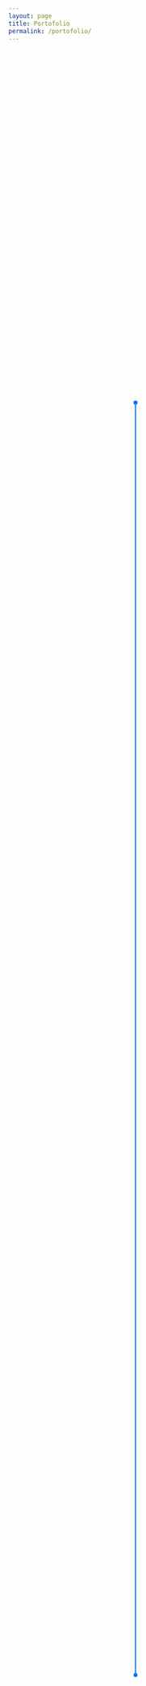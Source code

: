 ```yaml
---
layout: page
title: Portofolio
permalink: /portofolio/
---
```


<div id='link-partner'>
  <ul class="link-partner-blogger">
    <li class="box-partner">
      <h3 class="title-partner"><a id='linkblog' title='BuatWeb' href="http://buatweb.info">BuatWeb</a></h3>
      <div class="mas-tamvan"></div>
      <div class="deskripsi-partner">Jasa Pembuatan Situs Web Professional</div>
    </li>
    <li class="box-partner">
      <h3 class="title-partner"><a id='linkblog' title='Syecitra Blog' href="https://syecitra.wordpress.com/">Syecitra</a></h3>
      <div class="mas-tamvan"></div>
      <div class="deskripsi-partner">Blog Pribadi Siswi SMU di Jakarta</div>
    </li>
    <li class="box-partner">
      <h3 class="title-partner"><a id='linkblog' title='Saudarata' href="http://www.saudarata-2010.com/">Saudarata</a></h3>
      <div class="mas-tamvan"></div>
      <div class="deskripsi-partner">Saudarata... Samsu Niang - Datu Hendra Pilihanta. Situs pasangan calon bupati dan wakil bupati Soppeng dari jalur perseorangan.</div>
    </li>
    <li class="box-partner">
      <h3 class="title-partner"><a id='linkblog' title='Ahli Keris' href="https://ahlikeris.blogspot.com/">Ahli Keris</a></h3>
      <div class="mas-tamvan"></div>
      <div class="deskripsi-partner">Informasi dan Penjualan Aneka Keris, Tombak, dan Benda Pusaka</div>
    </li>
    <li class="box-partner">
      <h3 class="title-partner"><a id='linkblog' title='ALdesign' href="https://www.aldesign.web.id/">ALdesign</a></h3>
      <div class="mas-tamvan"></div>
      <div class="deskripsi-partner">Jasa Pembuatan Situs Web Professional di Kota Solo</div>
    </li>
    <li class="box-partner">
      <h3 class="title-partner"><a id='linkblog' title='Kura Brazil' href="https://www.kurabrazil.com">Kura Brazil</a></h3>
      <div class="mas-tamvan"></div>
      <div class="deskripsi-partner">Situs resmi komunitas pencinta Kura-kura Brazil</div>
    </li>
    <li class="box-partner">
      <h3 class="title-partner"><a id='linkblog' title='Dapur Asean' href="https://dapurasean.blogspot.com">Dapur Asean</a></h3>
      <div class="mas-tamvan"></div>
      <div class="deskripsi-partner">Resep-resep Masakan Lokal dan Internasional Lengkap</div>
    </li>
    <li class="box-partner">
      <h3 class="title-partner"><a id='linkblog' title='Jual Kuota' href="https://www.jualkuota.net">Jual Kuota</a></h3>
      <div class="mas-tamvan"></div>
      <div class="deskripsi-partner">Pusat Penjualan Kuota Internet dan kartu Perdana Harga Murah</div>
    </li>
    <li class="box-partner">
      <h3 class="title-partner"><a id='linkblog' title='Juragan Fx' href="https://juraganfx.blogspot.com">Juragan Fx</a></h3>
      <div class="mas-tamvan"></div>
      <div class="deskripsi-partner">Deskripsi Situs Web</div>
    </li>
    <li class="box-partner">
      <h3 class="title-partner"><a id='linkblog' title='Penyu Biru' href="https://www.penyubiru.com">Penyu Biru</a></h3>
      <div class="mas-tamvan"></div>
      <div class="deskripsi-partner">Situs Blog Pribadi yang Membahas tentang Tutorial serta Tips dan Trik</div>
    </li>
    <li class="box-partner">
      <h3 class="title-partner"><a id='linkblog' title='Pesona Gaib' href="https://www.pesonagaib.com">Pesona Gaib</a></h3>
      <div class="mas-tamvan"></div>
      <div class="deskripsi-partner">Pusat Penjualan Benda Bertuah dan Alat Hikmah</div>
    </li>
    <li class="box-partner">
      <h3 class="title-partner"><a id='linkblog' title='Senapan Lokal' href="https://www.senapan.web.id">Senapan Lokal</a></h3>
      <div class="mas-tamvan"></div>
      <div class="deskripsi-partner">Informasi dan Tips Seputar Dunia Senapan Angin</div>
    </li>
    <li class="box-partner">
      <h3 class="title-partner"><a id='linkblog' title='SEO Tutor' href="https://www.seotutor.xyz">SEO Tutor</a></h3>
      <div class="mas-tamvan"></div>
      <div class="deskripsi-partner">SEO Tutorial for Beginners (Complete)</div>
    </li>
    <li class="box-partner">
      <h3 class="title-partner"><a id='linkblog' title='Tosan Aji' href="https://www.tosanaji.com">Tosan Aji</a></h3>
      <div class="mas-tamvan"></div>
      <div class="deskripsi-partner">Situs Resmi Pemilik dan Pencinta Tosan Aji di Indonesia</div>
    </li>
    <li class="box-partner">
      <h3 class="title-partner"><a id='linkblog' title='Touyelogy' href="http://www.touyelogy.com/">Touyelogy</a></h3>
      <div class="mas-tamvan"></div>
      <div class="deskripsi-partner">Touyelogy - Bukan Metafisika</div>
    </li>
    <li class="box-partner">
      <h3 class="title-partner"><a id='linkblog' title='Swara Papua' href="https://www.swarapapua.com">Swara Papua</a></h3>
      <div class="mas-tamvan"></div>
      <div class="deskripsi-partner">Swara Papua, untuk Papua Lebih Baik</div>
    </li>
    <li class="box-partner">
      <h3 class="title-partner"><a id='linkblog' title='Dunia Alam Gaib' href="https://www.gaib.web.id">Dunia Alam Gaib</a></h3>
      <div class="mas-tamvan"></div>
      <div class="deskripsi-partner">Membicarakan tentang dunia alam gaib dan misteri supranatural</div>
    </li>
    <li class="box-partner">
      <h3 class="title-partner"><a id='linkblog' title='BTbooks' href="https://www.btbooks.co.id">BTbooks</a></h3>
      <div class="mas-tamvan"></div>
      <div class="deskripsi-partner">Penerbit dan Penyedia Buku Kurikulum 2013</div>
    </li>
    <li class="box-partner">
      <h3 class="title-partner"><a id='linkblog' title='Penerbit Bintang Timur' href="https://www.btbooks.my.id">Penerbit Bintang Timur</a></h3>
      <div class="mas-tamvan"></div>
      <div class="deskripsi-partner">Penerbit dan Penyedia Buku Kurikulum 2013</div>
    </li>
    <li class="box-partner">
      <h3 class="title-partner"><a id='linkblog' title='APK Market' href="https://www.apkmarket.xyz">APK Market</a></h3>
      <div class="mas-tamvan"></div>
      <div class="deskripsi-partner">Download Android Mod and Premium APK</div>
    </li>
    <li class="box-partner">
      <h3 class="title-partner"><a id='linkblog' title='Kode Forex' href="https://www.kodefx.my.id">Kode Forex</a></h3>
      <div class="mas-tamvan"></div>
      <div class="deskripsi-partner">Tutorial, Strategi, Indikator, dan Robot Forex</div>
    </li>
    <li class="box-partner">
      <h3 class="title-partner"><a id='linkblog' title='Rumah Cantik Solo' href="https://rumahcantiksolo.blogspot.com">Rumah Cantik Solo</a></h3>
      <div class="mas-tamvan"></div>
      <div class="deskripsi-partner">Blog berisi informasi seputar tips dan trik kecantikan wanita. Rumah Cantik Solo juga menyediakan aneka produk dengan harga murah.</div>
    </li>
    <li class="box-partner">
      <h3 class="title-partner"><a id='linkblog' title='TV Gratis' href="https://www.tvgratis.my.id">TV Gratis</a></h3>
      <div class="mas-tamvan"></div>
      <div class="deskripsi-partner">Panduan dan Tutorial TV Gratis Tanpa Iuran Selamanya</div>
    </li>
    <li class="box-partner">
      <h3 class="title-partner"><a id='linkblog' title='Flora Welt' href="https://www.florawelt.xyz">Flora Welt</a></h3>
      <div class="mas-tamvan"></div>
      <div class="deskripsi-partner">Die Welt der Flora</div>
    </li>
        <li class="box-partner">
      <h3 class="title-partner"><a id='linkblog' title='Solusindo Tirtatek' href="https://www.solusindotirtatek.co.id">Solusindo Tirtatek</a></h3>
      <div class="mas-tamvan"></div>
      <div class="deskripsi-partner">Perusahaan industri pembuatan segala macam barang stainlees/mild steel</div>
    </li>
    <li class="box-partner">
      <h3 class="title-partner"><a id='linkblog' title='Tepung Mocaf Solusindo' href="https://www.tepungmocafsolusindo.co.id">Tepung Mocaf Solusindo</a></h3>
      <div class="mas-tamvan"></div>
      <div class="deskripsi-partner">Perusahaan industri tepung mocaf berskala nasional di kota Surakarta</div>
    </li>
  </ul>
  </div>

<style>
#link-partner{letter-spacing:0;font-weight:400;font-style:normal;text-rendering:optimizeLegibility;-webkit-font-smoothing:antialiased;-moz-osx-font-smoothing:grayscale;-moz-font-feature-settings:"liga" on;color:#686868;font-size:15px;line-height:1.4;display:-webkit-box;display:-webkit-flex;display:-ms-flexbox;display:flex;-webkit-box-align:center;-webkit-align-items:center;-ms-flex-align:center;align-items:center;-webkit-box-pack:center;-webkit-justify-content:center;-ms-flex-pack:center;justify-content:center;-webkit-box-orient:vertical;-webkit-box-direction:normal;-webkit-flex-direction:column;-ms-flex-direction:column;flex-direction:column;box-sizing:border-box;min-height:100%}#link-partner *,#link-partner *:before,#link-partner *:after{box-sizing:inherit}#link-partner .link-partner-blogger{padding:16px 0;margin:0;list-style:none;position:relative}@media (max-width:767px){#link-partner .link-partner-blogger{padding:32px 0}}#link-partner .link-partner-blogger:before{content:'';position:absolute;top:0;left:50%;-webkit-transform:translateX(-50%);transform:translateX(-50%);background:#0177FA;width:8px;height:8px;border-radius:50%}#link-partner .link-partner-blogger:after{content:'';position:absolute;top:0;bottom:0;left:50%;-webkit-transform:translateX(-50%);transform:translateX(-50%);background:#0177FA;width:2px}#link-partner .link-partner-blogger .box-partner{position:relative;padding:32px 0;z-index:2;visibility:hidden}@media (max-width:767px){#link-partner .link-partner-blogger .box-partner{text-align:center;background:#fff;border-radius:3px;padding:16px;border:2px solid #0177FA}#link-partner .link-partner-blogger .box-partner:first-child{margin-top:16px}#link-partner .link-partner-blogger .box-partner + *{margin-top:32px}}@media (min-width:768px){#link-partner .link-partner-blogger .box-partner{display:-webkit-box;display:-webkit-flex;display:-ms-flexbox;display:flex;-webkit-box-align:center;-webkit-align-items:center;-ms-flex-align:center;align-items:center}#link-partner .link-partner-blogger .box-partner:before{opacity:0!important}}#link-partner .link-partner-blogger .box-partner:hover #link-partner .link-partner-blogger .box-partner .mas-tamvan:before{background:#0177FA}#link-partner .link-partner-blogger .box-partner:last-child:after{content:'';position:absolute;bottom:-16px;left:50%;-webkit-transform:translateX(-50%);transform:translateX(-50%);background:#0177FA;width:8px;height:8px;border-radius:50%;visibility:visible}@media (max-width:767px){#link-partner .link-partner-blogger .box-partner:last-child:after{bottom:-40px}}#link-partner .link-partner-blogger .box-partner a{color:#686868;text-decoration:none}#link-partner .link-partner-blogger .box-partner .mas-tamvan{width:16px;height:16px;border-radius:50%;background:#fff;border:2px solid #0177FA;-webkit-transform-origin:50% 50%;transform-origin:50% 50%;position:relative;z-index:1}#link-partner .link-partner-blogger .box-partner .mas-tamvan:before{content:'';position:absolute;top:0;right:0;bottom:0;left:0;background:#fff;border-radius:50%;-webkit-transition:background 0.3s cubic-bezier(0.175,0.885,0.32,1.275);transition:background 0.3s cubic-bezier(0.175,0.885,0.32,1.275);z-index:1}@media (min-width:768px){#link-partner .link-partner-blogger .box-partner .mas-tamvan:after{content:'';position:absolute;top:50%;left:50%;-webkit-transform:translate(-50%,-50%);transform:translate(-50%,-50%);width:32px;height:2px;background:rgba(1,119,250,0.25);z-index:-1}}@media (max-width:767px){#link-partner .link-partner-blogger .box-partner .mas-tamvan{position:absolute;top:0;left: 50% !important;-webkit-transform:translate(-50%,-50%);transform:translate(-50%,-50%)}}#link-partner .link-partner-blogger .box-partner .title-partner{margin:0}@media (min-width:768px){#link-partner .link-partner-blogger .box-partner .title-partner{margin:0 32px 0 0;text-align:right;width:400px}}@media (min-width:768px){#link-partner .link-partner-blogger .box-partner .deskripsi-partner{color:#a8a8a8;margin:0 0 0 32px;width:400px}}#link-partner .link-partner-blogger .box-partner:hover .mas-tamvan:before{-webkit-animation:pulse 1.5s infinite;box-shadow:0 0 0 0 rgba(90,153,212,0.5)}@-webkit-keyframes pulse{0%{-moz-transform:scale(0.9);-ms-transform:scale(0.9);-webkit-transform:scale(0.9);transform:scale(0.9)}70%{-moz-transform:scale(1);-ms-transform:scale(1);-webkit-transform:scale(1);transform:scale(1);box-shadow:0 0 0 50px rgba(90,153,212,0)}100%{-moz-transform:scale(0.9);-ms-transform:scale(0.9);-webkit-transform:scale(0.9);transform:scale(0.9);box-shadow:0 0 0 0 rgba(90,153,212,0)}}
</style>

  <script>
//<![CDATA[
function downloadJSAtOnload(){var d=document.createElement("script");d.src="https://cdnjs.cloudflare.com/ajax/libs/gsap/3.10.4/gsap.min.js",document.body.appendChild(d)}function downloadJSAtOnload2(){var d=document.createElement("script");d.src="https://rawgit.com/mastamvan/backup/master/link-partner.js",document.body.appendChild(d)}window.addEventListener?window.addEventListener("load",downloadJSAtOnload,!1):window.attachEvent?window.attachEvent("onload",downloadJSAtOnload):window.onload=downloadJSAtOnload,window.addEventListener?window.addEventListener("load",downloadJSAtOnload2,!1):window.attachEvent?window.attachEvent("onload",downloadJSAtOnload2):window.onload=downloadJSAtOnload2;
//]]>
</script>
